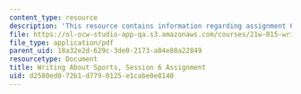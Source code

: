 ```yaml
---
content_type: resource
description: 'This resource contains information regarding assignment 6. '
file: https://ol-ocw-studio-app-qa.s3.amazonaws.com/courses/21w-015-writing-and-rhetoric-writing-about-sports-fall-2013/d2580ed072b1d7790125e1cabe0e8140_MIT21W_015F13_Assignment6.pdf
file_type: application/pdf
parent_uid: 18a32e2d-629c-3de0-2173-a04e88a22849
resourcetype: Document
title: Writing About Sports, Session 6 Assignment
uid: d2580ed0-72b1-d779-0125-e1cabe0e8140
---
```

